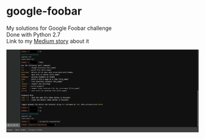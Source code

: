# google-foobar
My solutions for Google Foobar challenge  
Done with Python 2.7  
Link to my [Medium story](https://sagyas12.medium.com/how-i-solved-google-foobar-googles-secret-hiring-challenge-d1f5bca6360d) about it  

![alt text](https://github.com/sagyas/google-foobar/blob/master/images/terminal.jpg "Terminal")
